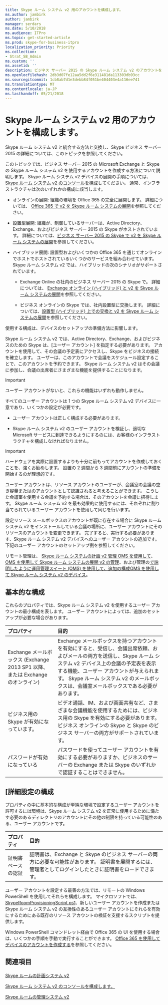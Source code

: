 ```yaml
---
title: Skype ルーム システム v2 用のアカウントを構成します。
ms.author: jambirk
author: jambirk
manager: serdars
ms.date: 5/10/2018
ms.audience: ITPro
ms.topic: get-started-article
ms.prod: skype-for-business-itpro
localization_priority: Priority
ms.collection:
- Strat_SB_Admin
ms.custom: ''
ms.assetid: ''
description: ビジネス サーバー 2015 の Skype ルーム システム v2 のアカウントを Exchange に構成して、Skype については、このトピックを参照してください。
ms.openlocfilehash: 2db3d07fe12aa5dd2f6e311481da113303db93cc
ms.sourcegitcommit: 1cb8ab7d1e3debb84f051be404403e4a116ee741
ms.translationtype: MT
ms.contentlocale: ja-JP
ms.lasthandoff: 05/21/2018
---
```

# <a name="configure-accounts-for-skype-room-systems-v2"></a>Skype ルーム システム v2 用のアカウントを構成します。
 
Skype ルーム システム v2 と統合する方法と交換し、Skype ビジネス サーバー 2015 の詳細については、このトピックを参照してください。
  
このトピックでは、ビジネス サーバー 2015 の Microsoft Exchange と Skype の Skype ルーム システム v2 を使用するアカウントを作成する方法について説明します。 Skype ルーム システム v2 デバイスの展開の手順については、 [Skype ルーム システム v2 のコンソールを構成](console.md)してください。 通常、インフラストラクチャは次のいずれかの構成に該当します。
  
- オンラインの展開: 組織の環境を Office 365 の完全に展開します。 詳細については、 [Office 365 で v2 を Skype ルーム システムの展開](with-office-365.md)を参照してください。
    
- 設置型展開: 組織が、制御しているサーバーは、Active Directory、Exchange、およびビジネス サーバー 2015 の Skype がホストされています。 詳細については、[ビジネス サーバー 2015 の Skype で v2 を Skype ルーム システムの展開](with-skype-for-business-server-2015.md)を参照してください。
    
- ハイブリッド展開: 設置型およびいくつかの Office 365 を通じてオンラインでホストでホストされているいくつかのサービスを組み合わせています。 Skype ルーム システム v2 では、ハイブリッドの次のシナリオがサポートされています。 
    
  - Exchange Online の社内のビジネス サーバー 2015 の Skype で。 詳細については、 [Exchange オンライン (ハイブリッド) と v2 を Skype ルーム システムの展開](with-exchange-online.md)を参照してください。
    
  - ビジネス オンラインの Skype では、社内設置型に交換します。 詳細については、[設置型 (ハイブリッド) 上での交換と v2 を Skype ルーム システムの展開](with-exchange-on-premises.md)を参照してください。
    
使用する構成は、デバイスのセットアップの準備方法に影響します。
  
Skype ルーム システム v2 では、Active Directory、Exchange、およびビジネスのための Skype は、[ユーザー アカウント] を指定する必要があります。 アカウントを使用して、その会議の予定表にアクセスし、Skype をビジネスの接続を確立します。 ユーザーは、このアカウントで会議をスケジュール設定することで、このアカウントを予約できます。 Skype ルーム システム v2 はその会議に参加し、会議の出席者にさまざまな機能を提供することになります。
  
> [!IMPORTANT]
> ユーザー アカウントがないと、これらの機能はいずれも動作しません。 
  
すべてのユーザー アカウントは 1 つの Skype ルーム システム v2 デバイスに一意であり、いくつかの設定が必要です。
  
- ユーザー アカウントは正しく構成する必要があります。
    
- Skype ルーム システム v2 のユーザー アカウントを検証し、適切な Microsoft サービスに到達できるようにするのには、お客様のインフラストラクチャを構成しなければなりません。
    
> [!IMPORTANT]
> ハードウェアを実際に設置するよりも十分に前もってアカウントを作成しておくことを、強くお勧めします。 設置の 2 週間から 3 週間前にアカウントの準備を開始するのが理想的です。 
  
ユーザー アカウントは、リソース アカウントのユーザーが、会議室の会議の空き容量またはのアカウントとして認識されると考えることができます。 こうした会議室を使用する会議を予約する場合は、そのアカウントを会議に招待します。 Skype ルーム システム v2 を最も効果的に使用するには、それぞれに割り当てられているユーザー アカウントを使用して同じを行います。
  
設定リソース メールボックスのアカウントが既に存在する場合に Skype ルーム システム v2 をインストールしている会議の場所に、ユーザー アカウントにそのリソースのアカウントを変更できます。 完了すると、実行する必要があります、Skype ルーム システム v2 デバイスへのユーザー アカウントの追加です。 下記のユーザー アカウントのセットアップ例を参照してください。
  
リモート管理は、 [Skype ルーム システムの計画 v2 管理 OMS を使用して](../../plan-your-deployment/clients-and-devices/oms-management.md)、 [OMS を使用して Skype ルーム システムの展開 v2 の管理](with-oms.md)、および管理の[で説明したように運用管理スイート (OMS) を使用して、追加の構成OMS を使用して Skype ルーム システム v2 のデバイス](../../manage/skype-room-systems-v2/oms.md)。 
  
## <a name="basic-configuration"></a>基本的な構成

これらのプロパティでは、Skype ルーム システム v2 を使用するユーザー アカウントの最小構成を表します。 ユーザー アカウントによっては、追加のセットアップが必要な場合があります。
  
|**プロパティ**|**目的**|
|:-----|:-----|
|Exchange メールボックス (Exchange 2013 SP1 以降、または Exchange のオンライン)  <br/> |Exchange メールボックスを持つアカウントを有効にすると、受信し、会議出席依頼、およびメールの両方を送信し、Skype ルーム システム v2 デバイス上の会議の予定表を表示する機能、ユーザー アカウントが与えられます。 Skype ルーム システム v2 のメールボックスは、会議室メールボックスである必要があります。  <br/> |
|ビジネス用の Skype が有効になっています。  <br/> |ビデオ通話、IM、および画面共有など、さまざまな会議機能を使用するためには、ビジネス用の Skype を有効にする必要があります。 ビジネス オンラインの Skype と Skype のビジネス サーバーの両方がサポートされています。  <br/> |
|パスワードが有効になっている  <br/> |パスワードを使ってユーザー アカウントを有効にする必要がありますか、ビジネスのサーバーの Exchange または Skype のいずれかで認証することはできません。  <br/> |
   
## <a name="advanced-configuration"></a>[詳細設定の構成

プロパティの中に基本的な構成が単純な環境で設定するユーザー アカウントを許可するには環境は、Skype ルーム システム v2 を正常に使用するために満たす必要のあるディレクトリのアカウントにその他の制限を持っている可能性のある、ユーザー アカウントです。
  
|**プロパティ**|**目的**|
|:-----|:-----|
|証明書ベースの認証  <br/> |証明書は、Exchange と Skype のビジネス サーバーの両方に必要な可能性があります。 証明書を展開するには、管理者としてログインしたときに証明書をロードできます。  <br/> |
   
ユーザー アカウントを設定する最善の方法では、リモートの Windows PowerShell を使用してそれらを構成します。 マイクロソフトでは、 [SkypeRoomProvisioningScript.ps1](http://download.microsoft.com/download/9/0/D/90D4826A-9FD2-47D2-B911-97BF1737F4F7/SkypeRoomProvisioningScript.ps1.txt)、新しいユーザー アカウントを作成または Skype ルーム システム v2 の互換性のあるユーザー アカウントにそれらを有効にするためにある既存のリソース アカウントの検証を支援するスクリプトを提供します。
  
Windows PowerShell コマンドレット経由で Office 365 の UI を使用する場合は、いくつかの手順を手動で実行することができます。 [Office 365 を使用してデバイスのアカウントを作成する](https://technet.microsoft.com/itpro/surface-hub/create-a-device-account-using-office-365)を参照してください。
  
## <a name="see-also"></a>関連項目

#### 

[Skype ルームの計画システム v2](../../plan-your-deployment/clients-and-devices/skype-room-systems-v2-0.md)
  
[Skype ルーム システム v2 のコンソールを構成します。](console.md)
  
[Skype ルームの管理システム v2](../../manage/skype-room-systems-v2/skype-room-systems-v2.md)

